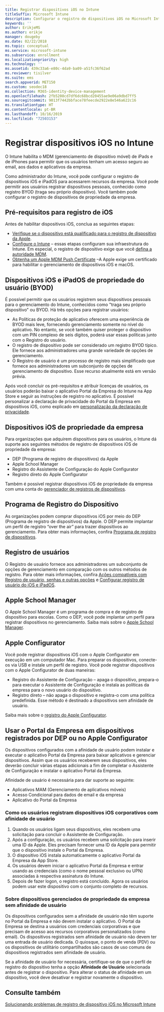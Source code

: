 ```yaml
---
title: Registrar dispositivos iOS no Intune
titleSuffix: Microsoft Intune
description: Configurar o registro de dispositivos iOS no Microsoft Intune.
keywords: ''
author: ErikjeMS
ms.author: erikje
manager: dougeby
ms.date: 02/22/2018
ms.topic: conceptual
ms.service: microsoft-intune
ms.subservice: enrollment
ms.localizationpriority: high
ms.technology: ''
ms.assetid: 439c33a6-e80c-4da9-ba09-a51fc36f62ad
ms.reviewer: tisilver
ms.suite: ems
search.appverid: MET150
ms.custom: seodec18
ms.collection: M365-identity-device-management
ms.openlocfilehash: 2fb5208cd7df6dc68bcd20455ae9e06a9dbd7ff5
ms.sourcegitcommit: 9013f7442bbface78feecde2922e8e546a622c16
ms.translationtype: HT
ms.contentlocale: pt-BR
ms.lasthandoff: 10/16/2019
ms.locfileid: "72503153"
---
```

# <a name="enroll-ios-devices-in-intune"></a>Registrar dispositivos iOS no Intune

O Intune habilita o MDM (gerenciamento de dispositivo móvel) de iPads e de iPhones para permitir que os usuários tenham um acesso seguro ao email, aos dados e aplicativos da empresa.

Como administrador do Intune, você pode configurar o registro de dispositivos iOS e iPadOS para acessarem recursos da empresa. Você pode permitir aos usuários registrar dispositivos pessoais, conhecido como registro BYOD (traga seu próprio dispositivo). Você também pode configurar o registro de dispositivos de propriedade da empresa.

## <a name="prerequisites-for-ios-enrollment"></a>Pré-requisitos para registro de iOS

Antes de habilitar dispositivos iOS, conclua as seguintes etapas:

- [Verifique se o dispositivo está qualificado para o registro de dispositivo da Apple](https://support.apple.com/en-us/HT204142#eligibility).
- [Configure o Intune](../fundamentals/setup-steps.md) – essas etapas configuram sua infraestrutura do Intune. Em especial, o registro de dispositivo exige que você [defina a autoridade MDM](../fundamentals/mdm-authority-set.md).
- [Obtenha um Apple MDM Push Certificate](apple-mdm-push-certificate-get.md) –A Apple exige um certificado para habilitar o gerenciamento de dispositivos iOS e macOS.

## <a name="user-owned-ios-and-ipados-devices-byod"></a>Dispositivos iOS e iPadOS de propriedade do usuário (BYOD)

É possível permitir que os usuários registrem seus dispositivos pessoais para o gerenciamento do Intune, conhecidos como "traga seu próprio dispositivo" ou BYOD. Há três opções para registrar usuários:
- As Políticas de proteção de aplicativo oferecem uma experiência de BYOD mais leve, fornecendo gerenciamento somente no nível do aplicativo. No entanto, se você também quiser proteger o dispositivo com um PIN complexo de seis dígitos, poderá usar essas políticas junto com o Registro do usuário.
- O registro de dispositivo pode ser considerado um registro BYOD típico. Ele fornece aos administradores uma grande variedade de opções de gerenciamento.
- O Registro de usuário é um processo de registro mais simplificado que fornece aos administradores um subconjunto de opções de gerenciamento de dispositivo. Esse recurso atualmente está em versão prévia. 

Após você concluir os pré-requisitos e atribuir licenças de usuários, os usuários poderão baixar o aplicativo Portal da Empresa do Intune na App Store e seguir as instruções de registro no aplicativo. É possível personalizar a declaração de privacidade do Portal da Empresa em dispositivos iOS, como explicado em [personalização da declaração de privacidade](../apps/company-portal-app.md#privacy-statement-customization).

## <a name="company-owned-ios-devices"></a>Dispositivos iOS de propriedade da empresa

Para organizações que adquirem dispositivos para os usuários, o Intune dá suporte aos seguintes métodos de registro de dispositivos iOS de propriedade da empresa:

- DEP (Programa de registro de dispositivos) da Apple
- Apple School Manager
- Registro do Assistente de Configuração do Apple Configurator
- Registro direto do Apple Configurator

Também é possível registrar dispositivos iOS de propriedade da empresa com uma conta do [gerenciador de registros de dispositivos](device-enrollment-manager-enroll.md).

## <a name="device-enrollment-program"></a>Programa de Registro do Dispositivo

As organizações podem comprar dispositivos iOS por meio do DEP (Programa de registro de dispositivos) da Apple. O DEP permite implantar um perfil de registro “over the air” para trazer dispositivos ao gerenciamento. Para obter mais informações, confira [Programa de registro de dispositivos](device-enrollment-program-enroll-ios.md).

## <a name="user-enrollment"></a>Registro de usuários
O Registro de usuário fornece aos administradores um subconjunto de opções de gerenciamento em comparação com os outros métodos de registro. Para obter mais informações, confira [Ações compatíveis com Registro de usuário, senhas e outras opções](ios-user-enrollment-supported-actions.md) e [Configurar registro de usuário do iOS e iPadOS](ios-user-enrollment.md).

## <a name="apple-school-manager"></a>Apple School Manager

O Apple School Manager é um programa de compra e de registro de dispositivo para escolas. Como o DEP, você pode implantar um perfil para registrar dispositivos no gerenciamento. Saiba mais sobre o [Apple School Manager](apple-school-manager-set-up-ios.md).

## <a name="apple-configurator"></a>Apple Configurator

Você pode registrar dispositivos iOS com o Apple Configurator em execução em um computador Mac. Para preparar os dispositivos, conecte-os via USB e instale um perfil de registro. Você pode registrar dispositivos com o Apple Configurator de duas maneiras:

- Registro do Assistente de Configuração – apaga o dispositivo, prepara-o para executar o Assistente de Configuração e instala as políticas da empresa para o novo usuário do dispositivo.
- Registro direto – não apaga o dispositivo e registra-o com uma política predefinida. Esse método é destinado a dispositivos sem afinidade de usuário.

Saiba mais sobre o [registro do Apple Configurator](apple-configurator-enroll-ios.md).

## <a name="use-the-company-portal-on-dep-enrolled-or-apple-configurator-enrolled-devices"></a>Usar o Portal da Empresa em dispositivos registrados por DEP ou no Apple Configurator

Os dispositivos configurados com a afinidade de usuário podem instalar e executar o aplicativo Portal da Empresa para baixar aplicativos e gerenciar dispositivos. Assim que os usuários receberem seus dispositivos, eles deverão concluir várias etapas adicionais a fim de completar o Assistente de Configuração e instalar o aplicativo Portal da Empresa.

Afinidade de usuário é necessária para dar suporte ao seguinte:

- Aplicativos MAM (Gerenciamento de aplicativos móveis)
- Acesso Condicional para dados de email e da empresa
- Aplicativo do Portal da Empresa

### <a name="how-users-enroll-corporate-owned-ios-devices-with-user-affinity"></a>Como os usuários registram dispositivos iOS corporativos com afinidade de usuário

1. Quando os usuários ligam seus dispositivos, eles recebem uma solicitação para concluir o Assistente de Configuração.
2. Após a configuração, os usuários recebem uma solicitação para inserir uma ID da Apple. Eles precisam fornecer uma ID da Apple para permitir que o dispositivo instale o Portal da Empresa.
3. O dispositivo iOS instala automaticamente o aplicativo Portal da Empresa da App Store.
4. Os usuários devem iniciar o aplicativo Portal da Empresa e entrar usando as credenciais (como o nome pessoal exclusivo ou UPN) associadas à respectiva assinatura do Intune.
5. Depois de fazer logon, o registro está concluído. Agora os usuários podem usar este dispositivo com o conjunto completo de recursos.

### <a name="about-corporate-owned-managed-devices-with-no-user-affinity"></a>Sobre dispositivos gerenciados de propriedade da empresa sem afinidade de usuário

Os dispositivos configurados sem a afinidade de usuário não têm suporte no Portal da Empresa e não devem instalar o aplicativo. O Portal da Empresa se destina a usuários com credenciais corporativas e que precisam de acesso aos recursos corporativos personalizados (como email). Os dispositivos registrados sem afinidade de usuário não devem ter uma entrada de usuário dedicada. O quiosque, o ponto de venda (PDV) ou os dispositivos de utilitário compartilhados são casos de uso comuns de dispositivos registrados sem afinidade de usuário.

Se a afinidade de usuário for necessária, certifique-se de que o perfil de registro do dispositivo tenha a opção **Afinidade de Usuário** selecionada antes de registrar o dispositivo. Para alterar o status de afinidade em um dispositivo, você deve desativar e registrar novamente o dispositivo.

## <a name="see-also"></a>Consulte também

[Solucionando problemas de registro de dispositivo iOS no Microsoft Intune](https://support.microsoft.com/help/4039809)

